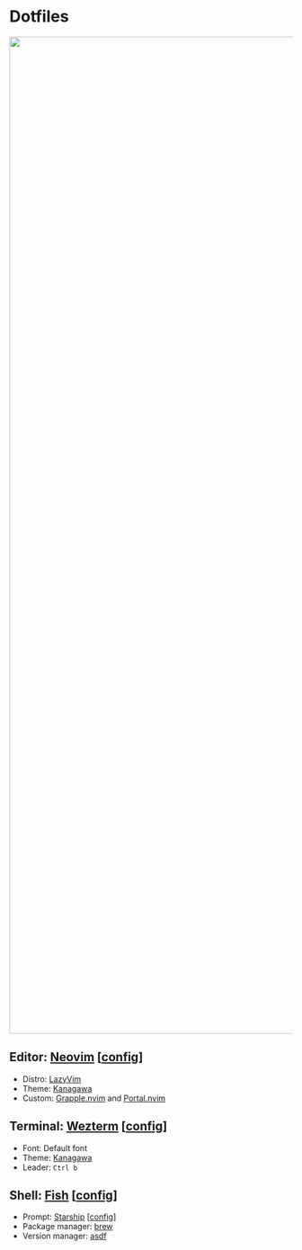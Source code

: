 # Dotfiles

<p align="center">
<img width="1774" alt="image" src="https://user-images.githubusercontent.com/2467016/226668608-ada9c1f2-b5a6-436f-a50d-748b50c3a505.png">
</p>

## Editor: [Neovim](https://neovim.io/) [[config](./nvim)]

* Distro: [LazyVim](https://www.lazyvim.org/)
* Theme: [Kanagawa](https://github.com/rebelot/kanagawa.nvim)
* Custom: [Grapple.nvim](https://github.com/cbochs/grapple.nvim) and [Portal.nvim](https://github.com/cbochs/portal.nvim)

## Terminal: [Wezterm](https://wezfurlong.org/wezterm/index.html) [[config](./wezterm)]

* Font: Default font
* Theme: [Kanagawa](https://github.com/rebelot/kanagawa.nvim)
* Leader: `Ctrl b`

## Shell: [Fish](https://fishshell.com/) [[config](./fish)]

* Prompt: [Starship](https://github.com/starship/starship) [[config](./starship.toml)]
* Package manager: [brew](https://github.com/homebrew)
* Version manager: [asdf](https://github.com/asdf-vm/asdf)
